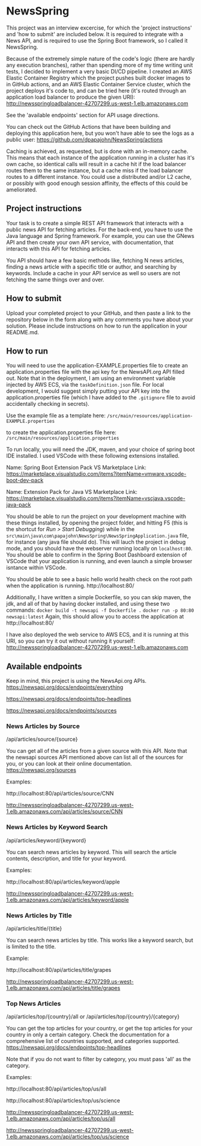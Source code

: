 # NewsSpring

This project was an interview excercise, for which the 'project instructions' and 'how to submit' are included below. It is required to integrate with a News API, and is required to use the Spring Boot framework, so I called it NewsSpring.

Because of the extremely simple nature of the code's logic (there are hardly any execution branches), rather than spending more of my time writing unit tests, I decided to implement a very basic DI/CD pipeline. I created an AWS Elastic Container Registry which the project pushes built docker images to in GitHub actions, and an AWS Elastic Container Service cluster, which the project deploys it's code to, and can be tried here (it's routed through an application load balancer to produce the given URI):
http://newsspringloadbalancer-42707299.us-west-1.elb.amazonaws.com

See the 'available endpoints' section for API usage directions.

You can check out the GitHub Actions that have been building and deploying this application here, but you won't have able to see the logs as a public user:
https://github.com/dpapajohn/NewsSpring/actions

Caching is achieved, as requested, but is done with an in-memory cache. This means that each instance of the application running in a cluster has it's own cache, so identical calls will result in a cache hit if the load balancer routes them to the same instance, but a cache miss if the load balancer routes to a different instance. You could use a distributed and/or L2 cache, or possibly with good enough session affinity, the effects of this could be ameliorated.

## Project instructions

Your task is to create a simple REST API framework that interacts with a public news API for fetching articles. For the back-end, you have to use the Java language and Spring framework. For example, you can use the GNews API and then create your own API service, with documentation, that interacts with this API for fetching articles.

You API should have a few basic methods like, fetching N news articles, finding a news article with a specific title or author, and searching by keywords. Include a cache in your API service as well so users are not fetching the same things over and over.

## How to submit

Upload your completed project to your GitHub, and then paste a link to the repository below in the form along with any comments you have about your solution. Please include instructions on how to run the application in your README.md.

## How to run

You will need to use the application-EXAMPLE.properties file to create an application.properties file with the api key for the NewsAPI.org API filled out. Note that in the deployment, I am using an environment variable injected by AWS ECS, via the `taskDefinition.json` file. For local development, I would suggest simply putting your API key into the application.properties file (which I have added to the `.gitignore` file to avoid accidentally checking in secrets).

Use the example file as a template here:
`/src/main/resources/application-EXAMPLE.properties`

to create the application.properties file here:
`/src/main/resources/application.properties`

To run locally, you will need the JDK, maven, and your choice of spring boot IDE installed. I used VSCode with these following extensions installed.

Name: Spring Boot Extension Pack
VS Marketplace Link: https://marketplace.visualstudio.com/items?itemName=vmware.vscode-boot-dev-pack

Name: Extension Pack for Java
VS Marketplace Link: https://marketplace.visualstudio.com/items?itemName=vscjava.vscode-java-pack

You should be able to run the project on your development machine with these things installed, by opening the project folder, and hitting F5 (this is the shortcut for *Run > Start Debugging*) while in the `src\main\java\com\papajohn\NewsSpring\NewsSpringApplication.java` file, for instance (any java file should do). This will lauch the project in debug mode, and you should have the webserver running locally on `localhost:80`. You should be able to confirm in the Spring Boot Dashboard extension of VSCode that your application is running, and even launch a simple browser isntance within VSCode.

You should be able to see a basic hello world health check on the root path when the application is running. 
http://localhost:80/

Additionally, I have written a simple Dockerfile, so you can skip maven, the jdk, and all of that by having docker installed, and using these two commands:
`docker build -t newsapi -f Dockerfile .`
`docker run -p 80:80 newsapi:latest`
Again, this should allow you to access the application at http://localhost:80/

I have also deployed the web service to AWS ECS, and it is running at this URI, so you can try it out without running it yourself:
http://newsspringloadbalancer-42707299.us-west-1.elb.amazonaws.com

## Available endpoints

Keep in mind, this project is using the NewsApi.org APIs.
https://newsapi.org/docs/endpoints/everything

https://newsapi.org/docs/endpoints/top-headlines

https://newsapi.org/docs/endpoints/sources

### News Articles by Source

/api/articles/source/{source}

You can get all of the articles from a given source with this API. Note that the newsapi sources API mentioned above can list all of the sources for you, or you can look at their online documentation. https://newsapi.org/sources

Examples:

http://localhost:80/api/articles/source/CNN

http://newsspringloadbalancer-42707299.us-west-1.elb.amazonaws.com/api/articles/source/CNN


### News Articles by Keyword Search

/api/articles/keyword/{keyword}

You can search news articles by keyword. This will search the article contents, description, and title for your keyword.

Examples:

http://localhost:80/api/articles/keyword/apple

http://newsspringloadbalancer-42707299.us-west-1.elb.amazonaws.com/api/articles/keyword/apple

### News Articles by Title

/api/articles/title/{title}

You can search news articles by title. This works like a keyword search, but is limited to the title.

Example:

http://localhost:80/api/articles/title/grapes

http://newsspringloadbalancer-42707299.us-west-1.elb.amazonaws.com/api/articles/title/grapes

### Top News Articles

/api/articles/top/{country}/all
or
/api/articles/top/{country}/{category}

You can get the top articles for your country, or get the top articles for your country in only a certain category. Check the documentation for a comprehensive list of countries supported, and categories supported. https://newsapi.org/docs/endpoints/top-headlines 

Note that if you do not want to filter by category, you must pass 'all' as the category.

Examples:

http://localhost:80/api/articles/top/us/all

http://localhost:80/api/articles/top/us/science


http://newsspringloadbalancer-42707299.us-west-1.elb.amazonaws.com/api/articles/top/us/all

http://newsspringloadbalancer-42707299.us-west-1.elb.amazonaws.com/api/articles/top/us/science
